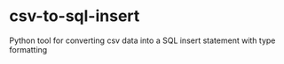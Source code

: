 # csv-to-sql-insert
Python tool for converting csv data into a SQL insert statement with type formatting

